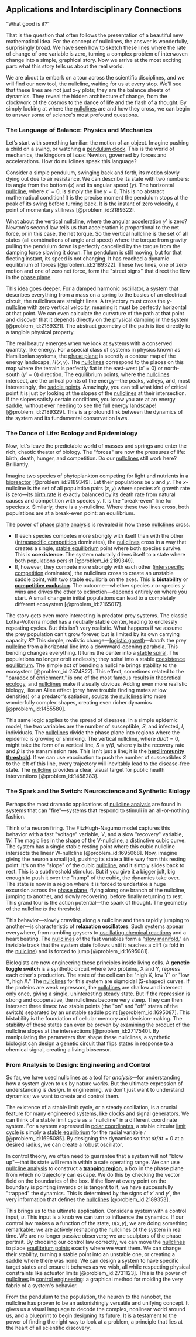 ## Applications and Interdisciplinary Connections

“What good is it?”

That is the question that often follows the presentation of a beautiful new mathematical idea. For the concept of nullclines, the answer is wonderfully, surprisingly broad. We have seen how to sketch these lines where the rate of change of one variable is zero, turning a complex problem of interwoven change into a simple, graphical story. Now we arrive at the most exciting part: what this story tells us about the real world.

We are about to embark on a tour across the scientific disciplines, and we will find our new tool, the nullcline, waiting for us at every stop. We'll see that these lines are not just x-y plots; they are the balance sheets of dynamics. They reveal the hidden architecture of change, from the clockwork of the cosmos to the dance of life and the flash of a thought. By simply looking at where the [nullclines](@article_id:261016) are and how they cross, we can begin to answer some of science's most profound questions.

### The Language of Balance: Physics and Mechanics

Let’s start with something familiar: the motion of an object. Imagine pushing a child on a swing, or watching a [pendulum clock](@article_id:263616). This is the world of mechanics, the kingdom of Isaac Newton, governed by forces and accelerations. How do nullclines speak this language?

Consider a simple pendulum, swinging back and forth, its motion slowly dying out due to air resistance. We can describe its state with two numbers: its angle from the bottom ($x$) and its angular speed ($y$). The horizontal [nullcline](@article_id:167735), where $x' = 0$, is simply the line $y=0$. This is no abstract mathematical condition! It is the precise moment the pendulum stops at the peak of its swing before turning back. It is the instant of zero velocity, a point of momentary stillness [@problem_id:2189322].

What about the vertical [nullcline](@article_id:167735), where the [angular acceleration](@article_id:176698) $y'$ is zero? Newton's second law tells us that acceleration is proportional to the net force, or in this case, the net torque. So the vertical nullcline is the set of all states (all combinations of angle and speed) where the torque from gravity pulling the pendulum down is perfectly cancelled by the torque from the damping force slowing it down. The pendulum is still moving, but for that fleeting instant, its speed is not changing. It has reached a dynamic equilibrium of forces [@problem_id:2189322]. These two lines, one of zero motion and one of zero net force, form the "street signs" that direct the flow in the [phase plane](@article_id:167893).

This idea goes deeper. For a damped harmonic oscillator, a system that describes everything from a mass on a spring to the basics of an electrical circuit, the nullclines are straight lines. A trajectory must cross the $y$-[nullcline](@article_id:167735) with zero vertical velocity, meaning it must be perfectly horizontal at that point. We can even calculate the curvature of the path at that point and discover that it depends directly on the physical damping in the system [@problem_id:2189321]. The abstract geometry of the path is tied directly to a tangible physical property.

The real beauty emerges when we look at systems with a conserved quantity, like energy. For a special class of systems in physics known as Hamiltonian systems, the [phase plane](@article_id:167893) is secretly a contour map of the energy landscape, $H(x,y)$. The [nullclines](@article_id:261016) correspond to the places on this map where the terrain is perfectly flat in the east-west ($x'=0$) or north-south ($y'=0$) direction. The equilibrium points, where the [nullclines](@article_id:261016) intersect, are the critical points of the energy—the peaks, valleys, and, most interestingly, the [saddle points](@article_id:261833). Amazingly, you can tell what kind of critical point it is just by looking at the slopes of the [nullclines](@article_id:261016) at their intersection. If the slopes satisfy certain conditions, you know you are at an energy saddle, without ever needing to see the full energy landscape! [@problem_id:2189329]. This is a profound link between the dynamics of the system and its fundamental conservation laws.

### The Dance of Life: Ecology and Epidemiology

Now, let's leave the predictable world of masses and springs and enter the rich, chaotic theater of biology. The "forces" are now the pressures of life: birth, death, hunger, and competition. Do our [nullclines](@article_id:261016) still work here? Brilliantly.

Imagine two species of phytoplankton competing for light and nutrients in a [bioreactor](@article_id:178286) [@problem_id:2189349]. Let their populations be $x$ and $y$. The $x$-nullcline is the set of all population pairs $(x,y)$ where species $x$’s growth rate is zero—its [birth rate](@article_id:203164) is exactly balanced by its death rate from natural causes and competition with species $y$. It is the "break-even" line for species $x$. Similarly, there is a $y$-nullcline. Where these two lines cross, both populations are at a break-even point: an equilibrium.

The power of [phase plane analysis](@article_id:263180) is revealed in how these [nullclines](@article_id:261016) cross.
- If each species competes more strongly with itself than with the other ([intraspecific competition](@article_id:151111) dominates), the [nullclines](@article_id:261016) cross in a way that creates a single, [stable equilibrium](@article_id:268985) point where both species survive. This is **coexistence**. The system naturally drives itself to a state where both populations persist [@problem_id:2189349].
- If, however, they compete more strongly with each other ([interspecific competition](@article_id:143194) dominates), the nullclines cross to create an unstable saddle point, with two stable equilibria on the axes. This is **bistability** or **[competitive exclusion](@article_id:166001)**. The outcome—whether species $x$ or species $y$ wins and drives the other to extinction—depends entirely on where you start. A small change in initial populations can lead to a completely different ecosystem [@problem_id:2165017].

The story gets even more interesting in predator-prey systems. The classic Lotka-Volterra model has a neutrally stable center, leading to endlessly repeating cycles. But this isn't very realistic. What happens if we assume the prey population can't grow forever, but is limited by its own carrying capacity $K$? This simple, realistic change—[logistic growth](@article_id:140274)—*bends* the prey [nullcline](@article_id:167735) from a horizontal line into a downward-opening parabola. This bending changes everything. It turns the center into a [stable spiral](@article_id:269084). The populations no longer orbit endlessly; they spiral into a stable [coexistence equilibrium](@article_id:273198). The simple act of bending a nullcline brings stability to the ecosystem [@problem_id:2524827]. This effect, sometimes related to the "[paradox of enrichment](@article_id:162747)," is one of the most famous results in [theoretical ecology](@article_id:197175), and [nullclines](@article_id:261016) make it visually obvious. Adding even more realistic biology, like an Allee effect (prey have trouble finding mates at low densities) or a predator's satiation, sculpts the [nullclines](@article_id:261016) into more wonderfully complex shapes, creating even richer dynamics [@problem_id:1455580].

This same logic applies to the spread of diseases. In a simple epidemic model, the two variables are the number of susceptible, $S$, and infected, $I$, individuals. The [nullclines](@article_id:261016) divide the phase plane into regions where the epidemic is growing or shrinking. The vertical nullcline, where $dI/dt=0$, might take the form of a vertical line, $S = \gamma / \beta$, where $\gamma$ is the recovery rate and $\beta$ is the transmission rate. This isn't just a line; it is the **[herd immunity threshold](@article_id:184438)**. If we can use vaccination to push the number of susceptibles $S$ to the left of this line, every trajectory will inevitably lead to the disease-free state. The [nullcline](@article_id:167735) provides a clear, visual target for public health interventions [@problem_id:1458283].

### The Spark and the Switch: Neuroscience and Synthetic Biology

Perhaps the most dramatic applications of [nullcline analysis](@article_id:185594) are found in systems that can "fire"—systems that respond to stimuli in an all-or-nothing fashion.

Think of a neuron firing. The FitzHugh-Nagumo model captures this behavior with a fast "voltage" variable, $V$, and a slow "recovery" variable, $W$. The magic lies in the shape of the V-nullcline, a distinctive cubic curve. The system has a single stable resting point where this cubic nullcline intersects the linear W-nullcline [@problem_id:1695068]. Now, imagine giving the neuron a small jolt, pushing its state a little way from this resting point. It's on the "slope" of the cubic [nullcline](@article_id:167735), and it simply slides back to rest. This is a subthreshold stimulus. But if you give it a bigger jolt, big enough to push it over the "hump" of the cubic, the dynamics take over. The state is now in a region where it is forced to undertake a huge excursion across the [phase plane](@article_id:167893), flying along one branch of the nullcline, jumping to another, and slowly recovering, before finally returning to rest. This grand tour is the action potential—the spark of thought. The geometry of the nullcline *is* the threshold.

This behavior—slowly crawling along a nullcline and then rapidly jumping to another—is characteristic of **relaxation oscillators**. Such systems appear everywhere, from rumbling geysers to [oscillating chemical reactions](@article_id:198991) and a heart beating. The [nullclines](@article_id:261016) of the fast variables form a "[slow manifold](@article_id:150927)," an invisible track that the system state follows until it reaches a cliff (a fold in the [nullcline](@article_id:167735)) and is forced to jump [@problem_id:1695081].

Biologists are now engineering these principles inside living cells. A **genetic toggle switch** is a synthetic circuit where two proteins, X and Y, repress each other's production. The state of the cell can be "high X, low Y" or "low Y, high X." The [nullclines](@article_id:261016) for this system are sigmoidal (S-shaped) curves. If the proteins are weak repressors, the [nullclines](@article_id:261016) are shallow and intersect only once, giving a single, uninteresting steady state. But if the repression is strong and cooperative, the nullclines become very steep. They can then intersect three times: two stable points (the "on" and "off" states of the switch) separated by an unstable saddle point [@problem_id:1695087]. This bistability is the foundation of cellular memory and decision-making. The stability of these states can even be proven by examining the product of the nullcline slopes at the intersections [@problem_id:2717540]. By manipulating the parameters that shape these nullclines, a synthetic biologist can design a [genetic circuit](@article_id:193588) that flips states in response to a chemical signal, creating a living biosensor.

### From Analysis to Design: Engineering and Control

So far, we have used nullclines as a tool for *analysis*—for understanding how a system given to us by nature works. But the ultimate expression of understanding is *design*. In engineering, we don't just want to understand dynamics; we want to create and control them.

The existence of a stable limit cycle, or a steady oscillation, is a crucial feature for many engineered systems, like clocks and signal generators. We can think of a stable limit cycle as a "nullcline" in a different coordinate system. For a system expressed in [polar coordinates](@article_id:158931), a stable circular [limit cycle](@article_id:180332) is simply a [stable equilibrium](@article_id:268985) for the radial variable $r$ [@problem_id:1695085]. By designing the dynamics so that $dr/dt = 0$ at a desired radius, we can create a robust oscillator.

In control theory, we often need to guarantee that a system will not "blow up"—that its state will remain within a safe operating range. We can use [nullcline analysis](@article_id:185594) to construct a **[trapping region](@article_id:265544)**, a box in the phase plane from which no trajectory can escape. We do this by checking the vector field on the boundaries of the box. If the flow at every point on the boundary is pointing inwards or is tangent to it, we have successfully "trapped" the dynamics. This is determined by the signs of $x'$ and $y'$, the very information that defines the [nullclines](@article_id:261016) [@problem_id:2189353].

This brings us to the ultimate application. Consider a system with a control input, $u$. This input is a knob we can turn to influence the dynamics. If our control law makes $u$ a function of the state, $u(x,y)$, we are doing something remarkable: we are actively reshaping the nullclines of the system in real time. We are no longer passive observers; we are sculptors of the phase portrait. By choosing our control law correctly, we can move the [nullclines](@article_id:261016) to place [equilibrium points](@article_id:167009) exactly where we want them. We can change their stability, turning a stable point into an unstable one, or creating a saddle where there was none. We can design a system to have specific target states and ensure it behaves as we wish, all while respecting physical constraints like actuator limits [@problem_id:2731123]. This is the power of [nullclines](@article_id:261016) in [control engineering](@article_id:149365): a graphical method for molding the very fabric of a system's behavior.

From the pendulum to the population, the neuron to the nanobot, the nullcline has proven to be an astonishingly versatile and unifying concept. It gives us a visual language to decode the complex, nonlinear world around us, and a blueprint to begin designing its future. It is a testament to the power of finding the right way to look at a problem, a principle that lies at the heart of all scientific discovery.